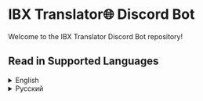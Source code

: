# IBX Translator🌐 Discord Bot

Welcome to the IBX Translator Discord Bot repository!

## Read in Supported Languages
<details>
<summary>English</summary>

## Overview

IBX Translator is a versatile Discord Bot designed to facilitate multilingual communication. This project is open-source because seamless communication shall come at no extra cost.

## Supported Languages

IBX Translator currently supports the following languages:

- English (GB)
- English (US)
- Russian (RU)
- German (DE)
- Spanish (ES)

## Current Features

- **Translation:** Easily translate messages between supported languages.
- **User-Friendly:** Intuitive text and context commands for seamless interaction.
- **Community-Driven:** We encourage users to contribute by submitting pull requests to help grow this translation project.

## How to Use

1. Invite IBX Translator to your server using the following [link](https://discord.com/api/oauth2/authorize?client_id=1116970853905743894&permissions=0&scope=bot).
2. Use the `/translate` command followed by the target language code and the message to translate.
3. Right-click on any message and choose "Translate This!" under the apps section.

</details>

<details>
  <summary>Русский</summary>

  Этот раздел не является полным.
</details>
